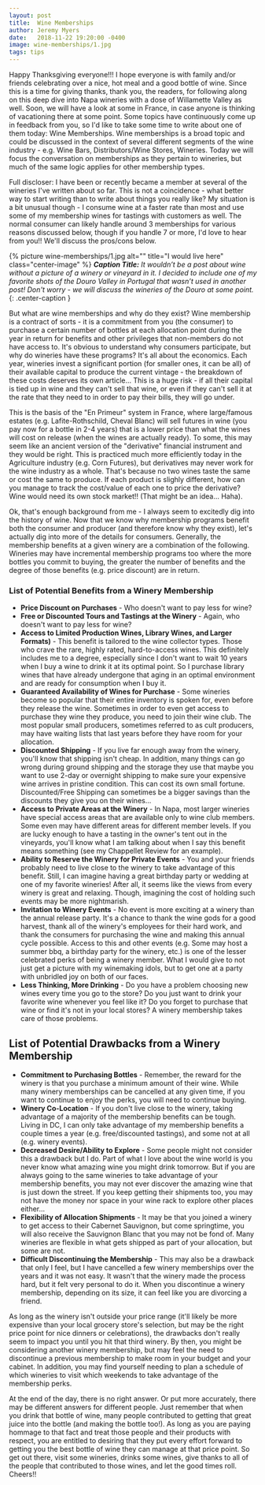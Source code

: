 ```yaml
---
layout: post
title:  Wine Memberships
author: Jeremy Myers
date:   2018-11-22 19:20:00 -0400
image: wine-memberships/1.jpg
tags: tips
---
```

Happy Thanksgiving everyone!!!  I hope everyone is with family and/or friends celebrating over a nice, hot meal and a good bottle of wine.  Since this is a time for giving thanks, thank you, the readers, for following along on this deep dive into Napa wineries with a dose of Willamette Valley as well.  Soon, we will have a look at some in France, in case anyone is thinking of vacationing there at some point.  Some topics have continuously come up in feedback from you, so I'd like to take some time to write about one of them today: Wine Memberships.  Wine memberships is a broad topic and could be discussed in the context of several different segments of the wine industry - e.g. Wine Bars, Distributors/Wine Stores, Wineries.  Today we will focus the conversation on memberships as they pertain to wineries, but much of the same logic applies for other membership types.

Full discloser: I have been or recently became a member at several of the wineries I've written about so far.  This is not a coincidence - what better way to start writing than to write about things you really like?  My situation is a bit unusual though - I consume wine at a faster rate than most and use some of my membership wines for tastings with customers as well.  The normal consumer can likely handle around 3 memberships for various reasons discussed below, though if you handle 7 or more, I'd love to hear from you!!  We'll discuss the pros/cons below.

{% picture wine-memberships/1.jpg alt="" title="I would live here" class="center-image" %}
***Caption Title:*** *It wouldn’t be a post about wine without a picture of a winery or vineyard in it. I decided to include one of my favorite shots of the Douro Valley in Portugal that wasn’t used in another post!  Don't worry - we will discuss the wineries of the Douro at some point.*
{: .center-caption }

But what are wine memberships and why do they exist?  Wine membership is a contract of sorts - it is a commitment from you (the consumer) to purchase a certain number of bottles at each allocation point during the year in return for benefits and other privileges that non-members do not have access to.  It's obvious to understand why consumers participate, but why do wineries have these programs?  It's all about the economics.  Each year, wineries invest a significant portion (for smaller ones, it can be all) of their available capital to produce the current vintage - the breakdown of these costs deserves its own article...  This is a huge risk - if all their capital is tied up in wine and they can't sell that wine, or even if they can't sell it at the rate that they need to in order to pay their bills, they will go under.  

This is the basis of the "En Primeur" system in France, where large/famous estates (e.g. Lafite-Rothschild, Cheval Blanc) will sell futures in wine (you pay now for a bottle in 2-4 years) that is a lower price than what the wines will cost on release (when the wines are actually ready).  To some, this may seem like an ancient version of the "derivative" financial instrument and they would be right.  This is practiced much more efficiently today in the Agriculture industry (e.g. Corn Futures), but derivatives may never work for the wine industry as a whole.  That's because no two wines taste the same or cost the same to produce.  If each product is slighly different, how can you manage to track the cost/value of each one to price the derivative?  Wine would need its own stock market!!  (That might be an idea...  Haha).

Ok, that's enough background from me - I always seem to excitedly dig into the history of wine.  Now that we know why membership programs benefit both the consumer and producer (and therefore know why they exist), let's actually dig into more of the details for consumers.  Generally, the membership benefits at a given winery are a combination of the following.  Wineries may have incremental membership programs too where the more bottles you commit to buying, the greater the number of benefits and the degree of those benefits (e.g. price discount) are in return.

### List of Potential Benefits from a Winery Membership
* **Price Discount on Purchases** - Who doesn't want to pay less for wine?
* **Free or Discounted Tours and Tastings at the Winery** - Again, who doesn't want to pay less for wine?
* **Access to Limited Production Wines, Library Wines, and Larger Formats)** - This benefit is tailored to the wine collector types.  Those who crave the rare, highly rated, hard-to-access wines.  This definitely includes me to a degree, especially since I don't want to wait 10 years when I buy a wine to drink it at its optimal point.  So I purchase library wines that have already undergone that aging in an optimal environment and are ready for consumption when I buy it.
* **Guaranteed Availability of Wines for Purchase** - Some wineries become so popular that their entire inventory is spoken for, even before they release the wine.  Sometimes in order to even get access to purchase they wine they produce, you need to join their wine club.  The most popular small producers, sometimes referred to as cult producers, may have waiting lists that last years before they have room for your allocation.   
* **Discounted Shipping** - If you live far enough away from the winery, you'll know that shipping isn't cheap.  In addition, many things can go wrong during ground shipping and the storage they use that maybe you want to use 2-day or overnight shipping to make sure your expensive wine arrives in pristine condition.  This can cost its own small fortune.  Discounted/Free Shipping can sometimes be a bigger savings than the discounts they give you on their wines...
* **Access to Private Areas at the Winery** - In Napa, most larger wineries have special access areas that are available only to wine club members.  Some even may have different areas for different member levels.  If you are lucky enough to have a tasting in the owner's tent out in the vineyards, you'll know what I am talking about when I say this benefit means something (see my Chappellet Review for an example).
* **Ability to Reserve the Winery for Private Events** - You and your friends probably need to live close to the winery to take advantage of this benefit.  Still, I can imagine having a great birthday party or wedding at one of my favorite wineries!  After all, it seems like the views from every winery is great and relaxing.  Though, imagining the cost of holding such events may be more nightmarish. 
* **Invitation to Winery Events** - No event is more exciting at a winery than the annual release party.  It's a chance to thank the wine gods for a good harvest, thank all of the winery's employees for their hard work, and thank the consumers for purchasing the wine and making this annual cycle possible.  Access to this and other events (e.g. Some may host a summer bbq, a birthday party for the winery, etc.) is one of the lesser celebrated perks of being a winery member.  What I would give to not just get a picture with my winemaking idols, but to get one at a party with unbridled joy on both of our faces.
* **Less Thinking, More Drinking** - Do you have a problem choosing new wines every time you go to the store?  Do you just want to drink your favorite wine whenever you feel like it?  Do you forget to purchase that wine or find it's not in your local stores?  A winery membership takes care of those problems.

## List of Potential Drawbacks from a Winery Membership
* **Commitment to Purchasing Bottles** - Remember, the reward for the winery is that you purchase a minimum amount of their wine.  While many winery memberships can be cancelled at any given time, if you want to continue to enjoy the perks, you will need to continue buying.
* **Winery Co-Location** - If you don't live close to the winery, taking advantage of a majority of the membership benefits can be tough.  Living in DC, I can only take advantage of my membership benefits a couple times a year (e.g. free/discounted tastings), and some not at all (e.g. winery events).
* **Decreased Desire/Ability to Explore** - Some people might not consider this a drawback but I do.  Part of what I love about the wine world is you never know what amazing wine you might drink tomorrow.  But if you are always going to the same wineries to take advantage of your membership benefits, you may not ever discover the amazing wine that is just down the street.  If you keep getting their shipments too, you may not have the money nor space in your wine rack to explore other places either...
* **Flexibility of Allocation Shipments** - It may be that you joined a winery to get access to their Cabernet Sauvignon, but come springtime, you will also receive the Sauvignon Blanc that you may not be fond of.  Many wineries are flexible in what gets shipped as part of your allocation, but some are not.  
* **Difficult Discontinuing the Membership** - This may also be a drawback that only I feel, but I have cancelled a few winery memberships over the years and it was not easy.  It wasn't that the winery made the process hard, but it felt very personal to do it.  When you discontinue a winery membership, depending on its size, it can feel like you are divorcing a friend.

As long as the winery isn't outside your price range (it'll likely be more expensive than your local grocery store's selection, but may be the right price point for nice dinners or celebrations), the drawbacks don't really seem to impact you until you hit that third winery.  By then, you might be considering another winery membership, but may feel the need to discontinue a previous membership to make room in your budget and your cabinet.  In addition, you may find yourself needing to plan a schedule of which wineries to visit which weekends to take advantage of the membership perks.

At the end of the day, there is no right answer.  Or put more accurately, there may be different answers for different people.  Just remember that when you drink that bottle of wine, many people contributed to getting that great juice into the bottle (and making the bottle too!).  As long as you are paying hommage to that fact and treat those people and their products with respect, you are entitled to desiring that they put every effort forward to getting you the best bottle of wine they can manage at that price point.  So get out there, visit some wineries, drinks some wines, give thanks to all of the people that contributed to those wines, and let the good times roll.  Cheers!!

